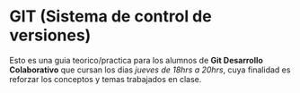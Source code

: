 # GIT (Sistema de control de versiones)

Esto es una guia teorico/practica para los alumnos de __Git Desarrollo Colaborativo__ que cursan los dias _jueves de 18hrs a 20hrs_, cuya finalidad es reforzar los conceptos y temas trabajados en clase.